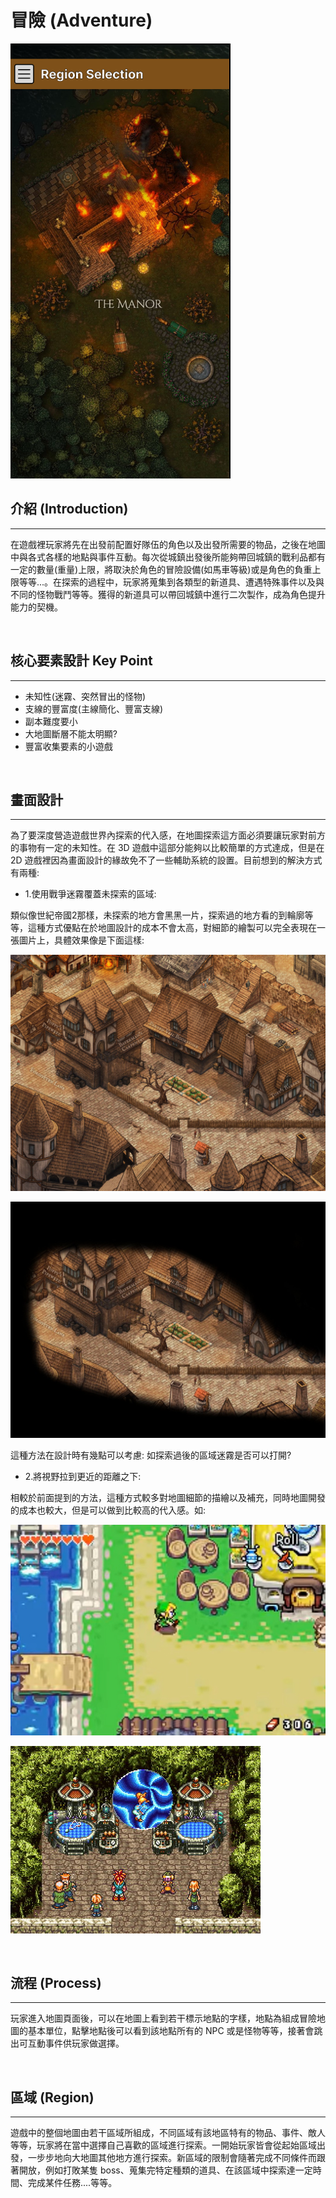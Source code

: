 # 冒險 (Adventure)

![adventure_site](adventure.png)

## 介紹 (Introduction)
---

在遊戲裡玩家將先在出發前配置好隊伍的角色以及出發所需要的物品，之後在地圖中與各式各樣的地點與事件互動。每次從城鎮出發後所能夠帶回城鎮的戰利品都有一定的數量(重量)上限，將取決於角色的冒險設備(如馬車等級)或是角色的負重上限等等...。在探索的過程中，玩家將蒐集到各類型的新道具、遭遇特殊事件以及與不同的怪物戰鬥等等。獲得的新道具可以帶回城鎮中進行二次製作，成為角色提升能力的契機。

</br>

## 核心要素設計 Key Point
----------

- 未知性(迷霧、突然冒出的怪物)
- 支線的豐富度(主線簡化、豐富支線)
- 副本難度要小
- 大地圖斷層不能太明顯?
- 豐富收集要素的小遊戲

</br>

## 畫面設計
----------

為了要深度營造遊戲世界內探索的代入感，在地圖探索這方面必須要讓玩家對前方的事物有一定的未知性。在 3D 遊戲中這部分能夠以比較簡單的方式達成，但是在 2D 遊戲裡因為畫面設計的緣故免不了一些輔助系統的設置。目前想到的解決方式有兩種:

- 1.使用戰爭迷霧覆蓋未探索的區域:

類似像世紀帝國2那樣，未探索的地方會黑黑一片，探索過的地方看的到輪廓等等，這種方式優點在於地圖設計的成本不會太高，對細節的繪製可以完全表現在一張圖片上，具體效果像是下面這樣:

![with_out_Frog](map2.jpg)

![with_frog](map2_frog.jpg)

這種方法在設計時有幾點可以考慮: 如探索過後的區域迷霧是否可以打開?


- 2.將視野拉到更近的距離之下:

相較於前面提到的方法，這種方式較多對地圖細節的描繪以及補充，同時地圖開發的成本也較大，但是可以做到比較高的代入感。如:

![zelda](zelda_1.jpg)

![key](key.jpg)

</br>

## 流程 (Process)
-----------------

玩家進入地圖頁面後，可以在地圖上看到若干標示地點的字樣，地點為組成冒險地圖的基本單位，點擊地點後可以看到該地點所有的 NPC 或是怪物等等，接著會跳出可互動事件供玩家做選擇。

</br>

## 區域 (Region)
---

遊戲中的整個地圖由若干區域所組成，不同區域有該地區特有的物品、事件、敵人等等，玩家將在當中選擇自己喜歡的區域進行探索。一開始玩家皆會從起始區域出發，一步步地向大地圖其他地方進行探索。新區域的限制會隨著完成不同條件而跟著開放，例如打敗某隻 boss、蒐集完特定種類的道具、在該區域中探索達一定時間、完成某件任務....等等。

</br>